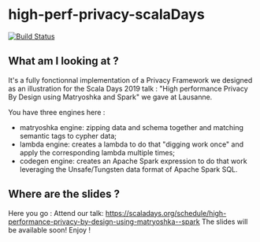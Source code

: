 # high-perf-privacy-scalaDays

[![Build Status](https://travis-ci.org/ogirardot/high-perf-privacy-scalaIO2018.svg?branch=master)](https://travis-ci.org/ogirardot/high-perf-privacy-scalaIO2018)

## What am I looking at ? 

It's a fully fonctionnal implementation of a Privacy Framework we designed as an illustration for the Scala Days 2019 talk : "High performance Privacy By Design using Matryoshka and Spark" we gave at Lausanne.

You have three engines here : 
* matryoshka engine: zipping data and schema together and matching semantic tags to cypher data;
* lambda engine: creates a lambda to do that "digging work once" and apply the corresponding lambda multiple times;
* codegen engine: creates an Apache Spark expression to do that work leveraging the Unsafe/Tungsten data format of Apache Spark SQL.

## Where are the slides ? 
Here you go : 
Attend our talk: https://scaladays.org/schedule/high-performance-privacy-by-design-using-matryoshka--spark
The slides will be available soon!
Enjoy !
